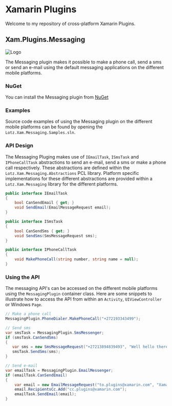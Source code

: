 # Xamarin Plugins

Welcome to my repository of cross-platform Xamarin Plugins.

## Xam.Plugins.Messaging

![Logo](https://github.com/cjlotz/Xamarin.Plugins/blob/master/Messaging/Common/Messaging.png)

The Messaging plugin makes it possible to make a phone call, send a sms or send an e-mail using the default messaging applications on the different mobile platforms.

### NuGet 

You can install the Messaging plugin from [NuGet](https://www.nuget.org/packages/Xam.Plugins.Messaging/)

### Examples 

Source code examples of using the Messaging plugin on the different mobile platforms can be found by opening the `Lotz.Xam.Messaging.Samples.sln`.

### API Design

The Messaging Pluging makes use of `IEmailTask`, `ISmsTask` and `IPhoneCallTask` abstractions to send an e-mail, send a sms or make a phone call respectively.  These abstractions are defined within the `Lotz.Xam.Messaging.Abstractions` PCL library.  Platform specific implementations for these different abstractions are provided within a `Lotz.Xam.Messaging` library for the different platforms.

```csharp
public interface IEmailTask
{
    bool CanSendEmail { get; }
    void SendEmail(EmailMessageRequest email);
}
```

```csharp
public interface ISmsTask
{
    bool CanSendSms { get; }
    void SendSms(SmsMessageRequest sms);
}
```

```csharp
public interface IPhoneCallTask
{
    void MakePhoneCall(string number, string name = null);
}
```

### Using the API 
The messaging API's can be accessed on the different mobile platforms using the `MessagingPlugin` container class.  Here are some snippets to illustrate how to access the API from within an `Activity`, `UIViewController` or Windows `Page`.  

```csharp
// Make a phone call
MessagingPlugin.PhoneDialer.MakePhoneCall("+272193343499");
```
```csharp
// Send sms
var smsTask = MessagingPlugin.SmsMessenger;
if (smsTask.CanSendSms)
{
   var sms = new SmsMessageRequest("+27213894839493", "Well hello there from Xam.Messaging.Plugin");
   smsTask.SendSms(sms);
}
``` 
```csharp
// Send e-mail
var emailTask = MessagingPlugin.EmailMessenger;
if (emailTask.CanSendEmail)
{
    var email = new EmailMessageRequest("to.plugins@xamarin.com", "Xamarin Messaging Plugin", "Well hello there from Xam.Messaging.Plugin");
	email.RecipientsCc.Add("cc.plugins@xamarin.com");
    emailTask.SendEmail(email);
}           
```
